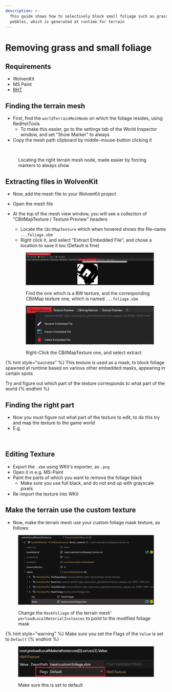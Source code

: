 ```yaml
---
description: >-
  This guide shows how to selectively block small foliage such as grass and
  pebbles, which is generated at runtime for terrain
---
```


# Removing grass and small foliage

## Requirements

* WolvenKit
* MS Paint
* [RHT](https://github.com/psiberx/cp2077-red-hot-tools)

## Finding the terrain mesh

* First, find the `worldTerrainMeshNode` on which the foliage resides, using RedHotTools
  * To make this easier, go to the settings tab of the World Inspector window, and set "Show Marker" to always
* Copy the mesh path clipboard by middle-mouse-button clicking it

<figure><img src="../../../.gitbook/assets/removingFoliageLocatingMeshNode" alt=""><figcaption><p>Locating the right terrain mesh node, made easier by forcing markers to always show</p></figcaption></figure>

## Extracting files in WolvenKit

* Now, add the mesh file to your WolvenKit project
* Open the mesh file
*   At the top of the mesh view window, you will see a collection of "CBitMapTexture / Texture Preview" headers

    * Locate the `CBitMapTexture` which when hovered shows the file-name `...foliage.xbm`
    * Right click it, and select "Extract Embedded File", and chose a location to save it too (Default is fine)

    <figure><img src="../../../.gitbook/assets/removingFoliageTextre" alt=""><figcaption><p>Find the one which is a BW texture, and the corresponding CBitMap texture one, which is named <code>...foliage.xbm</code></p></figcaption></figure>



    <figure><img src="../../../.gitbook/assets/removingFoliageExtract" alt=""><figcaption><p>Right-Click the CBitMapTexture one, and select extract</p></figcaption></figure>

{% hint style="success" %}
This texture is used as a mask, to block foliage spawned at runtime based on various other embedded masks, appearing in certain spots

Try and figure out which part of the texture corresponds to what part of the world
{% endhint %}

## Finding the right part

* Now you must figure out what part of the texture to edit, to do this try and map the texture to the game world
* E.g.

<figure><img src="../../../.gitbook/assets/removingFoliageLink" alt=""><figcaption></figcaption></figure>

## Editing Texture

* Export the `.xbm` using WKit's exporter, as `.png`
* Open it in e.g. MS-Paint
* Paint the parts of which you want to remove the foliage black
  * Make sure you use full black, and do not end up with grayscale pixels
* Re-import the texture into WKit

## Make the terrain use the custom texture

* Now, make the terrain mesh use your custom foliage mask texture, as follows:

<figure><img src="../../../.gitbook/assets/image.png" alt=""><figcaption><p>Change the <code>MaskFoliage</code> of the terrain mesh' <code>perloadLocalMaterialInstances</code> to point to the modified foliage mask</p></figcaption></figure>

{% hint style="warning" %}
Make sure you set the Flags of the `Value` is set to `Default`
{% endhint %}

<figure><img src="../../../.gitbook/assets/foliageRemoveTextureFlags" alt="" width="563"><figcaption><p>Make sure this is set to default</p></figcaption></figure>
